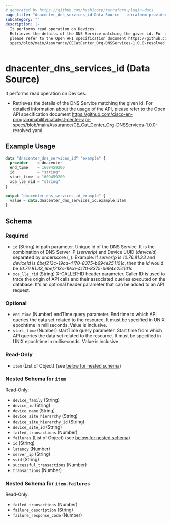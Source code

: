 ```yaml
---
# generated by https://github.com/hashicorp/terraform-plugin-docs
page_title: "dnacenter_dns_services_id Data Source - terraform-provider-dnacenter"
subcategory: ""
description: |-
  It performs read operation on Devices.
  Retrieves the details of the DNS Service matching the given id. For detailed information about the usage of the API,
  please refer to the Open API specification document https://github.com/cisco-en-programmability/catalyst-center-api-
  specs/blob/main/Assurance/CECatCenter_Org-DNSServices-1.0.0-resolved.yaml
---
```


# dnacenter_dns_services_id (Data Source)

It performs read operation on Devices.

- Retrieves the details of the DNS Service matching the given id. For detailed information about the usage of the API,
please refer to the Open API specification document https://github.com/cisco-en-programmability/catalyst-center-api-
specs/blob/main/Assurance/CE_Cat_Center_Org-DNSServices-1.0.0-resolved.yaml

## Example Usage

```terraform
data "dnacenter_dns_services_id" "example" {
  provider    = dnacenter
  end_time    = 1609459200
  id          = "string"
  start_time  = 1609459200
  xca_lle_rid = "string"
}

output "dnacenter_dns_services_id_example" {
  value = data.dnacenter_dns_services_id.example.item
}
```

<!-- schema generated by tfplugindocs -->
## Schema

### Required

- `id` (String) id path parameter. Unique id of the DNS Service. It is the combination of DNS Server IP (*serverIp*) and Device UUID (*deviceId*) separated by underscore (*_*). Example: If *serverIp* is *10.76.81.33* and *deviceId* is *6bef213c-19ca-4170-8375-b694e251101c*, then the *id* would be *10.76.81.33_6bef213c-19ca-4170-8375-b694e251101c*
- `xca_lle_rid` (String) X-CALLER-ID header parameter. Caller ID is used to trace the origin of API calls and their associated queries executed on the database. It's an optional header parameter that can be added to an API request.

### Optional

- `end_time` (Number) endTime query parameter. End time to which API queries the data set related to the resource. It must be specified in UNIX epochtime in milliseconds. Value is inclusive.
- `start_time` (Number) startTime query parameter. Start time from which API queries the data set related to the resource. It must be specified in UNIX epochtime in milliseconds. Value is inclusive.

### Read-Only

- `item` (List of Object) (see [below for nested schema](#nestedatt--item))

<a id="nestedatt--item"></a>
### Nested Schema for `item`

Read-Only:

- `device_family` (String)
- `device_id` (String)
- `device_name` (String)
- `device_site_hierarchy` (String)
- `device_site_hierarchy_id` (String)
- `device_site_id` (String)
- `failed_transactions` (Number)
- `failures` (List of Object) (see [below for nested schema](#nestedobjatt--item--failures))
- `id` (String)
- `latency` (Number)
- `server_ip` (String)
- `ssid` (String)
- `successful_transactions` (Number)
- `transactions` (Number)

<a id="nestedobjatt--item--failures"></a>
### Nested Schema for `item.failures`

Read-Only:

- `failed_transactions` (Number)
- `failure_description` (String)
- `failure_response_code` (Number)
